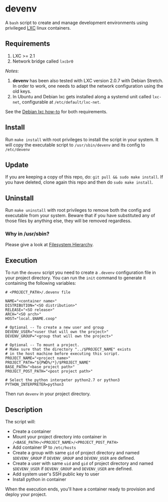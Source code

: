 # devenv
A `bash` script to create and manage development environments using privileged [LXC](https://linuxcontainers.org/) linux containers.

## Requirements

1. LXC >= 2.1
2. Network bridge called `lxcbr0`

_Notes_:

1. **devenv** has been also tested with LXC version 2.0.7 with Debian Stretch. In order to work, one needs to adapt the network configuration using the old keys.
2. In Ubuntu and Debian lxc gets installed along a systemd unit called `lxc-net`, configurable at `/etc/default/lxc-net`.

See the [Debian lxc how-to](https://wiki.debian.org/LXC?action=recall&rev=179#Minimal_changes_networking_in_.2BIBw-stretch.2BIB0-) for both requirements.

## Install
Run `make install` with root privileges to install the script in your system.
It will copy the executable script to `/usr/sbin/devenv` and its config to `/etc/devenv`

## Update
If you are keeping a copy of this repo, do: `git pull && sudo make install`.
If you have deleted, clone again this repo and then do `sudo make install`.

## Uninstall
Run `make uninstall` with root privileges to remove both the config and executable from your system.
Beware that if you have substituted any of those files by anything else, they will be removed regardless.

### Why in /usr/sbin?
Please give a look at [Filesystem Hierarchy](https://jlk.fjfi.cvut.cz/arch/manpages/man/file-hierarchy.7).

## Execution

To run the `devenv` script you need to create a `.devenv` configuration file in your project directory. You can run the `init` command to generate it containing the following variables:

```
# <PROJECT_PATH>/.devenv file

NAME="<container name>"
DISTRIBUTION="<SO distribution>"
RELEASE="<SO release>"
ARCH="<SO arch>"
HOST="local.$NAME.coop"

# Optional -- To create a new user and group
DEVENV_USER="<user that will own the project>"
DEVENV_GROUP="<group that will own the project>"

# Optional -- To mount a project.
# Make sure that the directory "../$PROJECT_NAME" exists
# in the host machine before executing this script.
PROJECT_NAME="<project name>"
PROJECT_PATH="${PWD%/*}/$PROJECT_NAME"
BASE_PATH="<base project path>"
PROJECT_POST_PATH="<post project path>"

# Select the python interpeter python2.7 or python3
PYTHON_INTERPRETER=python3
```

Then run `devenv` in your project directory.

## Description

The script will:

* Create a container
* Mount your project directory into container in `/<BASE_PATH>/<PROJECT_NAME>/<PROJECT_POST_PATH>`
* Add container IP to `/etc/hosts`
* Create a group with same `gid` of project directory and named `$DEVENV_GROUP` if `DEVENV_GROUP` and `DEVENV_USER` are defined.
* Create a user with same `uid` and `gid` of project directory and named `$DEVENV_USER` if `DEVENV_GROUP` and `DEVENV_USER` are defined.
* Add system user's SSH public key to user
* Install python in container

When the execution ends, you'll have a container ready to provision and deploy your project.

